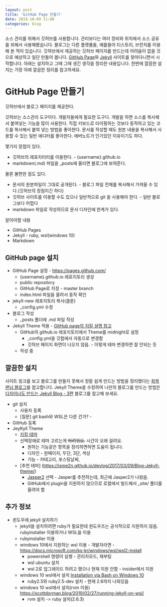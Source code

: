 ```yaml
---
layout: post
title: 'GitHub Page 만들기'
date: 2019-10-09 11:00
categories: blog
---
```


소스 관리를 위해서 깃허브를 사용합니다. 관리보다는 여러 장비와 위치에서 소스 공유를 위해서 사용해봤습니다.
블로그는 다른 플랫폼들, 예를들어 티스토리, 브런치를 이용해 본 적이 있습니다.
깃허브에서 제공하는 깃허브 페이지를 만드는데 어려움이 없을 것으로 예상하고 일단 만들어 봅니다.
[GitHub Page](https://pages.github.com/)와 [Jekyll](https://jekyllrb-ko.github.io/) 사이트를 찾아다니면서 시작합니다.
아래는 설치하고 그때 그때 생긴 생각을 정리한 내용입니다. 한번에 깔끔한 설치는 가장 아래 깔끔한 정리를 참고하세요.

# GitHub Page 만들기
깃허브에서 블로그 페이지를 제공한다.

깃허브는 소스관리 도구이다. 개발자들에게 필요한 도구다. 개발을 하면 소스를 복사해서 붙여넣는 기능을 많이 사용한다. 직접 키보드로 타이핑하는 것보다 동작하고 있는 코드를 복사해서 붙여 넣는 방법을 좋아한다. 문서를 작성할 때도 원본 내용을 복사해서 사용할 수 있는 일반 에디터를 좋아한다. 에버노트가 인기있던 이유이기도 하다.

몇가지 장점이 있다.
* 깃허브의 레포지터리를 이용한다. - {username}.github.io
* markdown(.md) 파일을 _posts에 올리면 블로그에 보여준다.

물론 불편한 점도 있다. 
* 문서의 원본파일이 그대로 공개된다. - 블로그 파일 전체를 복사해서 가져올 수 있다.(깃허브의 장점이긴 하다)
* 깃허브 사이트를 이용할 수도 있으나 일반적으로 git 을 사용해야 한다. - 일반 블로그보다 어렵다
* markdown 파일로 작성하므로 문서 디자인에 한계가 있다.

알아야할 내용
* GitHub Pages
* Jekyll - ruby, wsl(windows 10)
* Markdown

## GitHub page 설치
* GitHub Page 설정 - https://pages.github.com/
  - {username}.github.io 레로지토리 생성
  - public repository
  - GitHub Page로 지정 - master branch
  - index.html 파일을 올려서 동작 확인
* jekyll-new 레포지토리 복사(클론)
  - _config.yml 수정
* 블로그 작성
  - _posts 폴더에 .md 파일 작성 
* Jekyll Theme 적용 - [GitHub page의 지킬 설명 참고][Setting-up-a-GitHub-Pages-site-with-Jekyll]
  - GitHub의 github.io 레포지토리에서 Theme를 midnight로 설정
    - _config.yml을 깃헙에서 자동으로 변경함
    - 깃허브 페이지 화면이 나오지 않음. - 이렇게 테마 변경하면 잘 안되는 듯
  - 작성 중

## 깔끔한 설치
사이트 링크를 보고 블로그를 만들지 못해서 정말 쉽게 만드는 방법을 정리했다는 [회복맨님 블로그][recoveryman-blog]를 참고합니다.
Jekyll Theme을 수정하여 나만의 블로그를 만드는 방법은 [디자이너도 만드는 Jekyll Blog - 3편](http://jihyeleee.com/blog/third-designer-can-make-jekyll-blog/) 블로그를 참고해 보세요. 

* git 설치
  - 사용자 등록
  - [질문] git bash와 WSL은 다른 건가? - 
* GitHub 등록
* JeyKyll Theme
  - [지킬 테마](http://jekyllthemes.org/)
  - 선택장애로 테마 고르는게 ~~어려워요.~~ 시간이 오래 걸려요.
    - 원하는 기능같은 항목을 정리하면하면 도움이 됩니다.
    - 디자인 - 원페이지, 두단, 3단, 색상
    - 기능 - 카테고리, 포스팅날짜, 
  - [추천 테마] (https://isme2n.github.io/devlog/2017/03/09/Blog-Jekyll-theme/)
    - [Jasper2]() 선택 - Jasper를 추천하는데, 최근에 Jasper2가 나왔음.
    - GitHub에서 plugin을 지원하지 않으므로 로컬에서 빌드해서 _site/ 폴더를 올려야 함
  

## 추가 정보
* 윈도우에 jekyll 설치하기
  - jekyll을 설치하려면 ruby가 필요한데 윈도우즈는 공식적으로 지원하지 않음. rubyinstaller 이용하거나 WSL을 이용
  - rubyinstaller 이용
  - windows 10에서 지원하는 wsl 이용 - 개발자라면 - https://docs.microsoft.com/ko-kr/windows/wsl/wsl2-install
    - powershell 명령어 실행 - 관리자모드, 재부팅
    - wsl ubuntu 설치
    - wsl 2로 업그레이드 하려고 했으나 현재 지원 안함 - insider에서 지원 
  - windows 10 wsl에서 설치 [Installation via Bash on Windows 10][Installation-via-Bash-on-Windows-10]
    - ruby2.5와 ruby2.5-dev 설치 - 현재 2.6까지 나와있음
  - windows 10 wsl에서 설치(rvm 이용) https://scottdorman.blog/2019/02/27/running-jekyll-on-wsl/ 
    - rvm 설치 -> ruby 설치(2.6.3)

[recoveryman-blog]: https://recoveryman.tistory.com/321?category=6357
[Setting-up-a-GitHub-Pages-site-with-Jekyll]: https://help.github.com/en/articles/setting-up-a-github-pages-site-with-jekyll
[Installation-via-Bash-on-Windows-10]: https://jekyllrb.com/docs/installation/windows/#installation-via-bash-on-windows-10
